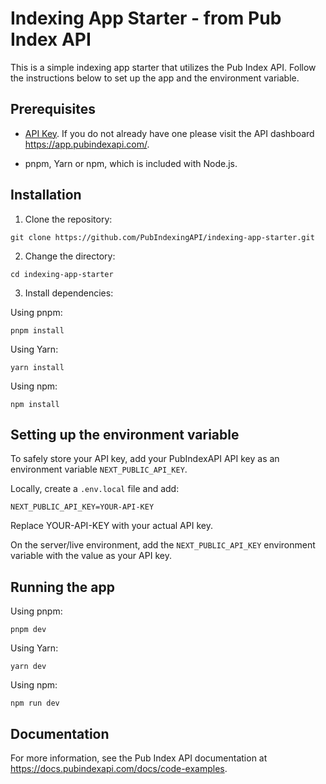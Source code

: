 # Indexing App Starter - from Pub Index API

This is a simple indexing app starter that utilizes the Pub Index API. Follow the instructions below to set up the app and the environment variable.

## Prerequisites

- [API Key](https://docs.pubindexapi.com/docs/api-keys). If you do not already have one please visit the API dashboard https://app.pubindexapi.com/.

- pnpm, Yarn or npm, which is included with Node.js.

## Installation

1. Clone the repository:

```
git clone https://github.com/PubIndexingAPI/indexing-app-starter.git
```

2. Change the directory:

```
cd indexing-app-starter
```

3. Install dependencies:

Using pnpm:

```
pnpm install
```

Using Yarn:

```
yarn install
```

Using npm:

```
npm install
```

## Setting up the environment variable

To safely store your API key, add your PubIndexAPI API key as an environment variable `NEXT_PUBLIC_API_KEY`.

Locally, create a `.env.local` file and add:

```
NEXT_PUBLIC_API_KEY=YOUR-API-KEY
```

Replace YOUR-API-KEY with your actual API key.

On the server/live environment, add the `NEXT_PUBLIC_API_KEY` environment variable with the value as your API key.

## Running the app

Using pnpm:

```
pnpm dev
```

Using Yarn:

```
yarn dev
```

Using npm:

```
npm run dev
```

## Documentation

For more information, see the Pub Index API documentation at https://docs.pubindexapi.com/docs/code-examples.